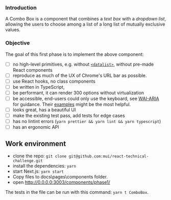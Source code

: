 ### Introduction

A Combo Box is a component that combines a _text box_ with a _dropdown list_, allowing the users to choose among a list of a long list of mutually exclusive values.

### Objective

The goal of this first phase is to implement the above component:

- [ ] no high-level primitives, e.g. without [`<datalist>`](https://developer.mozilla.org/en-US/docs/Web/HTML/Element/datalist), without pre-made React components
- [ ] reproduce as much of the UX of Chrome's URL bar as possible.
- [ ] use React hooks, no class components
- [ ] be written in TypeScript, 
- [ ] be performant, it can render 300 options without virtualization
- [ ] be accessible, end-users could only use the keyboard, see [WAI-ARIA](https://www.w3.org/TR/wai-aria-practices/#combobox) for guidance. Their [examples](https://www.w3.org/TR/wai-aria-practices/examples/combobox/combobox-autocomplete-both.html) might be the most helpful.
- [ ] looks great, has a beautiful UI
- [ ] make the existing test pass, add tests for edge cases
- [ ] has no lintint errors (`yarn prettier && yarn lint && yarn typescript`)
- [ ] has an ergonomic API

## Work environment
- clone the repo: `git clone git@github.com:mui/react-technical-challenge.git`
- install the dependencies: `yarn`
- start Next.js: `yarn start`
- Copy files to docs\pages\components folder.
- open http://0.0.0.0:3003/components/phase1/

The tests in the file can be run with this command: `yarn t ComboBox`.
